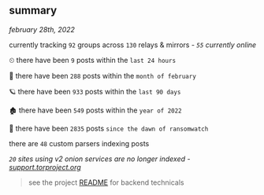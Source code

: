 
## summary
_february 28th, 2022_

currently tracking `92` groups across `130` relays & mirrors - _`55` currently online_

⏲ there have been `9` posts within the `last 24 hours`

🦈 there have been `288` posts within the `month of february`

🪐 there have been `933` posts within the `last 90 days`

🏚 there have been `549` posts within the `year of 2022`

🦕 there have been `2835` posts `since the dawn of ransomwatch`

there are `48` custom parsers indexing posts

_`20` sites using v2 onion services are no longer indexed - [support.torproject.org](https://support.torproject.org/onionservices/v2-deprecation/)_

> see the project [README](https://github.com/thetanz/ransomwatch#ransomwatch--) for backend technicals
